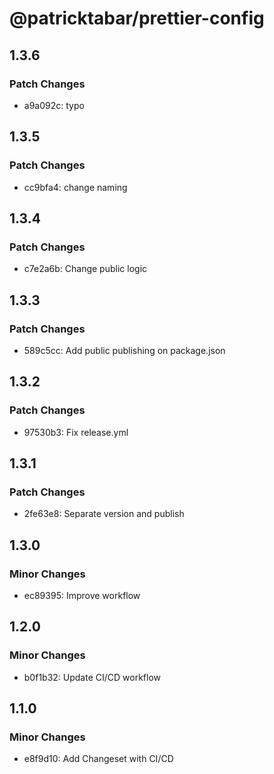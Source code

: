 # @patricktabar/prettier-config

## 1.3.6

### Patch Changes

- a9a092c: typo

## 1.3.5

### Patch Changes

- cc9bfa4: change naming

## 1.3.4

### Patch Changes

- c7e2a6b: Change public logic

## 1.3.3

### Patch Changes

- 589c5cc: Add public publishing on package.json

## 1.3.2

### Patch Changes

- 97530b3: Fix release.yml

## 1.3.1

### Patch Changes

- 2fe63e8: Separate version and publish

## 1.3.0

### Minor Changes

- ec89395: Improve workflow

## 1.2.0

### Minor Changes

- b0f1b32: Update CI/CD workflow

## 1.1.0

### Minor Changes

- e8f9d10: Add Changeset with CI/CD
